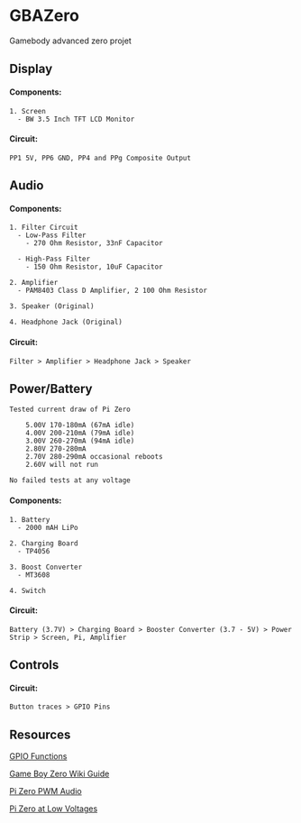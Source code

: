 # GBAZero
Gamebody advanced zero projet

## Display
#### Components:
    1. Screen
      - BW 3.5 Inch TFT LCD Monitor 
#### Circuit:
    PP1 5V, PP6 GND, PP4 and PPg Composite Output

## Audio
#### Components:
    1. Filter Circuit
      - Low-Pass Filter
        - 270 Ohm Resistor, 33nF Capacitor
        
      - High-Pass Filter
        - 150 Ohm Resistor, 10uF Capacitor
        
    2. Amplifier
      - PAM8403 Class D Amplifier, 2 100 Ohm Resistor
      
    3. Speaker (Original)
    
    4. Headphone Jack (Original)
    
#### Circuit:
    Filter > Amplifier > Headphone Jack > Speaker
      
## Power/Battery
    Tested current draw of Pi Zero

        5.00V 170-180mA (67mA idle)
        4.00V 200-210mA (79mA idle)
        3.00V 260-270mA (94mA idle)
        2.80V 270-280mA
        2.70V 280-290mA occasional reboots
        2.60V will not run

    No failed tests at any voltage

#### Components: 
    1. Battery
      - 2000 mAH LiPo
      
    2. Charging Board
      - TP4056
      
    3. Boost Converter
      - MT3608
      
    4. Switch
#### Circuit:
    Battery (3.7V) > Charging Board > Booster Converter (3.7 - 5V) > Power Strip > Screen, Pi, Amplifier       

## Controls
#### Circuit:
    Button traces > GPIO Pins
    
## Resources
[GPIO Functions](https://elinux.org/RPi_BCM2835_GPIOs)

[Game Boy Zero Wiki Guide](https://www.sudomod.com/wiki/index.php/Game_Boy_Zero)

[Pi Zero PWM Audio](https://learn.adafruit.com/adding-basic-audio-ouput-to-raspberry-pi-zero/pi-zero-pwm-audio)

[Pi Zero at Low Voltages](https://www.raspberrypi.org/forums/viewtopic.php?t=144267)

